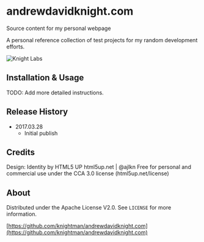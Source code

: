 # andrewdavidknight.com
Source content for my personal webpage

A personal reference collection of test projects for my random development efforts.

![Knight Labs](/brick-wall-bw.jpg)

## Installation & Usage
TODO: Add more detailed instructions.

## Release History

* 2017.03.28
    * Initial publish

## Credits
Design: Identity by HTML5 UP
html5up.net | @ajlkn
Free for personal and commercial use under the CCA 3.0 license (html5up.net/license)

## About

Distributed under the Apache License V2.0. See ``LICENSE`` for more information.

[https://github.com/knightman/andrewdavidknight.com](https://github.com/knightman/andrewdavidknight.com)